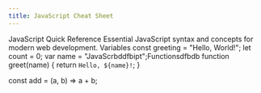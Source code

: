 ```yaml
---
title: JavaScript Cheat Sheet
---
```



JavaScript Quick Reference
Essential JavaScript syntax and concepts for modern web development.
Variables
const greeting = "Hello, World!";
let count = 0;
var name = "JavaScrbddfbipt";Functionsdfbdb
function greet(name) {
  return `Hello, ${name}!`;
}

const add = (a, b) => a + b;





